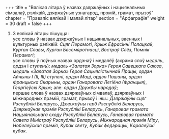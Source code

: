 +++
title = "Вялікая літара ў назвах дзяржаўных і нацыянальных сімвалаў, рэліквій, дзяржаўных узнагарод, прэмій, грамат, прызоў"
chapter = "Правапic вялiкай i малай лiтар"
section = "Арфаграфія"
weight = 30
draft = false
+++

1. З вялікай літары пішуцца:
<br>усе словы ў назвах дзяржаўных і нацыянальных, ваенных і культурных рэліквій: _Сцяг Перамогі_, _Крыж Ефрасінні Полацкай_, _Курган Славы_, _Курган Бессмяротнасці_, _Востраў Слёз_, _Помнік Перамогі_;
<br>усе словы ў поўных назвах ордэнаў і медалёў (акрамя слоў _медаль_, _ордэн_ і _ступень_): _медаль «Залатая Зорка» Героя Савецкага Саюза_, _медаль «Залатая Зорка» Героя Сацыялістычнай Працы_, _ордэн Айчыны І (ІІ, ІІІ) ступені_, _ордэн Маці_, _ордэн Пашаны_, _ордэн Францыска Скарыны_, _ордэн Ганаровага Легіёна (Францыя)_, _Георгіеўскі Крыж_; але: _ордэн Дружбы народаў_;
<br>першае слова ў назвах дзяржаўных сімвалаў, дзяржаўных і міжнародных прэмій, грамат, прызоў і інш.: _Дзяржаўны сцяг Рэспублікі Беларусь_, _Дзяржаўны герб Рэспублікі Беларусь_, _Дзяржаўная прэмія Рэспублікі Беларусь_, _Ганаровая грамата Нацыянальнага сходу Рэспублікі Беларусь_, _Ганаровая грамата Савета Міністраў Рэспублікі Беларусь_, _Міжнародная прэмія Міру_, _Нобелеўская прэмія_, _Кубак свету_, _Кубак федэрацыі_, _Каралеўскі кубак_.